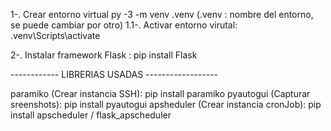 1-. Crear entorno virtual py -3 -m venv .venv (.venv : nombre del entorno, se puede cambiar por otro)
1.1-. Activar entorno virutal: .venv\Scripts\activate

2-. Instalar framework Flask : pip install Flask

------------ LIBRERIAS USADAS ------------------

paramiko (Crear instancia SSH): pip install paramiko
pyautogui (Capturar sreenshots): pip install pyautogui
apsheduler (Crear instancia cronJob): pip install apscheduler / flask_apscheduler

